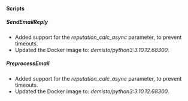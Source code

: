 
#### Scripts

##### SendEmailReply
- Added support for the *reputation_calc_async* parameter, to prevent timeouts.
- Updated the Docker image to: *demisto/python3:3.10.12.68300*.


##### PreprocessEmail

- Added support for the *reputation_calc_async* parameter, to prevent timeouts.
- Updated the Docker image to: *demisto/python3:3.10.12.68300*.
